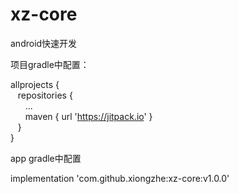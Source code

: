 # xz-core
android快速开发

项目gradle中配置：  

allprojects {  
&nbsp;&nbsp;&nbsp;repositories {  
&nbsp;&nbsp;&nbsp;&nbsp;&nbsp;&nbsp;...  
&nbsp;&nbsp;&nbsp;&nbsp;&nbsp;&nbsp;maven { url 'https://jitpack.io' }  
&nbsp;&nbsp;&nbsp;}  
}  

app gradle中配置

implementation 'com.github.xiongzhe:xz-core:v1.0.0'
